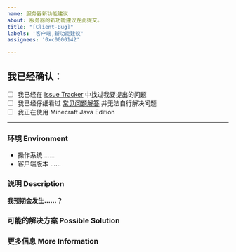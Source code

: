 ```yaml
---
name: 服务器新功能建议
about: 服务器的新功能建议在此提交。
title: "[Client-Bug]"
labels: '客户端,新功能建议'
assignees: '0xc0000142'

---
```

<!-- 感谢你向 Mylx Server 提交 issue！ -->
<!-- 在 [ ] 内添加x使 [ ] 变成 [x] 来勾选复选框 您可以使用上方的Preview来预览显示效果-->
## 我已经确认： <!--在提交之前，请确认：-->
- [ ] 我已经在 [Issue Tracker](……/) 中找过我要提出的问题
- [ ] 我已经仔细看过 [常见问题解答](https://github.com/Mylx-Server/BugReport/issues/3) 并无法自行解决问题
- [ ] 我正在使用 Minecraft Java Edition <!--基岩版用户不勾选即可-->
<!-- 请注意，如果你并没有遵照这个 issue template 填写内容，我们将直接关闭这个 issue。-->

------------------------------------------------------------------

<!-- 
请附上任何可以帮助我们解决这个问题的信息，如果我们收到的信息不足，我们将对这个 issue 加上 *Needs more information* 标记并在收到更多资讯之前关闭 issue。
Make sure to add **all the information needed to understand the bug** so that someone can help. If the info is missing we'll add the 'Needs more information' label and close the issue until there is enough information.
-->


### 环境 Environment

* 操作系统 <!-- 如果您不知道如何获取系统版本，请百度搜索 -->
……
* 客户端版本 <!-- 如果你使用的不是官方客户端,你可能还需要在下面附上你的mod列表! -->
……


### 说明 Description

<!--
请详细、清晰地表达你要提出的论述，例如这个问题如何影响到你？你想实现什么功能？
-->

**我预期会发生……？**
<!-- **Expected behavior:** [What you expected to happen] -->

### 可能的解决方案 Possible Solution
<!-- 此项非必须，但是如果你有想法的话欢迎提出。 -->
<!-- Not obligatory, but suggest a fix/reason for the bug, -->
<!-- or ideas how to implement the addition or change -->

### 更多信息 More Information
